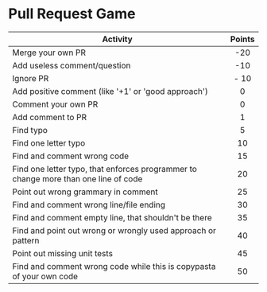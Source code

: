 Pull Request Game 
======


| Activity | Points |
|----------|:------:|
| Merge your own PR | -20 |
| Add useless comment/question | -10 |
| Ignore PR | - 10 |
| Add positive comment (like '+1' or 'good approach') | 0 |
| Comment your own PR | 0 |
| Add comment to PR | 1 |
| Find typo | 5 |
| Find one letter typo | 10 |
| Find and comment wrong code | 15 |
| Find one letter typo, that enforces programmer to change more than one line of code | 20 |
| Point out wrong grammary in comment | 25 |
| Find and comment wrong line/file ending | 30 |
| Find and comment empty line, that shouldn't be there | 35 |
| Find and point out wrong or wrongly used approach or pattern | 40 |
| Point out missing unit tests | 45 |
| Find and comment wrong code while this is copypasta of your own code | 50 |
